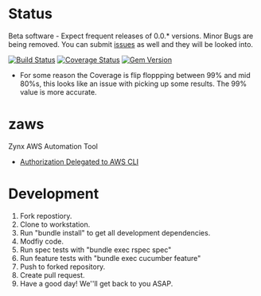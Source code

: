 # Status

Beta software - Expect frequent releases of 0.0.* versions. Minor Bugs are being removed. You can submit [issues](https://github.com/zynxhealth/zaws/issues) as well and they will be looked into.

[![Build Status](https://travis-ci.org/zynxhealth/zaws.svg?branch=master)](https://travis-ci.org/zynxhealth/zaws)     [![Coverage Status](https://coveralls.io/repos/zynxhealth/zaws/badge.png?branch=master)](https://coveralls.io/r/zynxhealth/zaws?branch=master) [![Gem Version](https://badge.fury.io/rb/zaws.svg)](http://badge.fury.io/rb/zaws)

* For some reason the Coverage is flip floppping between 99% and mid 80%s, this looks like an issue with picking up some results. The 99% value is more accurate.

# zaws

Zynx AWS Automation Tool

* [Authorization Delegated to AWS CLI](https://github.com/zynxhealth/zaws/wiki/Authorization-Done-by-AWS-CLI)

# Development

1. Fork repostiory.
2. Clone to workstation.
3. Run "bundle install" to get all development dependencies.
4. Modfiy code.
5. Run spec tests with "bundle exec rspec spec"
6. Run feature tests with "bundle exec cucumber feature"
7. Push to forked repository.
8. Create pull request.
9. Have a good day! We''ll get back to you ASAP.

